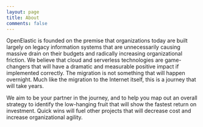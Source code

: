 ```yaml
---
layout: page
title: About
comments: false
---
```


OpenElastic is founded on the premise that organizations today are built largely on legacy information systems that are unnecessarily causing massive drain on their budgets and radically increasing organizational friction.  We believe that cloud and serverless technologies are game-changers that will have a dramatic and measurable positive impact if implemented correctly.  The migration is not something that will happen overnight.  Much like the migration to the Internet itself, this is a journey that will take years.

We aim to be your partner in the journey, and to help you map out an overall strategy to identify the low-hanging fruit that will show the fastest return on investment.  Quick wins will fuel other projects that will decrease cost and increase organizational agility.
